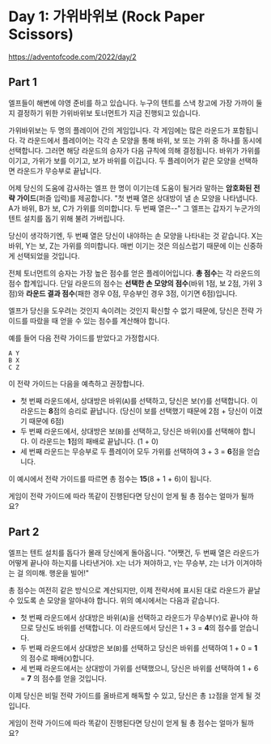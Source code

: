 # Day 1: 가위바위보 (Rock Paper Scissors)
<https://adventofcode.com/2022/day/2>

## Part 1
엘프들이 해변에 야영 준비를 하고 있습니다. 누구의 텐트를 스낵 창고에 가장 가까이 둘지 결정하기 위한 가위바위보 토너먼트가 지금 진행되고 있습니다.

가위바위보는 두 명의 플레이어 간의 게임입니다. 각 게임에는 많은 라운드가 포함됩니다. 각 라운드에서 플레이어는 각각 손 모양을 통해 바위, 보 또는 가위 중 하나를 동시에 선택합니다. 그러면 해당 라운드의 승자가 다음 규칙에 의해 결정됩니다. 바위가 가위를 이기고, 가위가 보를 이기고, 보가 바위를 이깁니다. 두 플레이어가 같은 모양을 선택하면 라운드가 무승부로 끝납니다.

어제 당신의 도움에 감사하는 엘프 한 명이 이기는데 도움이 될거라 말하는 **암호화된 전략 가이드**(퍼즐 입력)를 제공합니다. "첫 번째 열은 상대방이 낼 손 모양을 나타냅니다. A가 바위, B가 보, C가 가위를 의미합니다. 두 번째 열은--" 그 엘프는 갑자기 누군가의 텐트 설치를 돕기 위해 불려 가버립니다.

당신이 생각하기엔, 두 번째 열은 당신이 내야하는 손 모양을 나타내는 것 같습니다. X는 바위, Y는 보, Z는 가위를 의미합니다. 매번 이기는 것은 의심스럽기 때문에 이는 신중하게 선택되었을 것입니다.

전체 토너먼트의 승자는 가장 높은 점수를 얻은 플레이어입니다. **총 점수**는 각 라운드의 점수 합계입니다. 단일 라운드의 점수는 **선택한 손 모양의 점수**(바위 1점, 보 2점, 가위 3점)와 **라운드 결과 점수**(패한 경우 0점, 무승부인 경우 3점, 이기면 6점)입니다.

엘프가 당신을 도우려는 것인지 속이려는 것인지 확신할 수 없기 때문에, 당신은 전략 가이드를 따랐을 때 얻을 수 있는 점수를 계산해야 합니다.

예를 들어 다음 전략 가이드를 받았다고 가정합시다.

``` text
A Y
B X
C Z
```

이 전략 가이드는 다음을 예측하고 권장합니다.

- 첫 번째 라운드에서, 상대방은 바위(`A`)를 선택하고, 당신은 보(`Y`)를 선택합니다. 이 라운드는 **8**점의 승리로 끝납니다. (당신이 보를 선택했기 때문에 2점 + 당신이 이겼기 때문에 6점)
- 두 번째 라운드에서, 상대방은 보(`B`)를 선택하고, 당신은 바위(`X`)를 선택해야 합니다. 이 라운드는 **1**점의 패배로 끝납니다. (1 + 0)
- 세 번째 라운드는 무승부로 두 플레이어 모두 가위를 선택하여 3 + 3 = **6**점을 얻습니다.

이 예시에서 전략 가이드를 따르면 총 점수는 **15**(8 + 1 + 6)이 됩니다.

게임이 전략 가이드에 따라 똑같이 진행된다면 당신이 얻게 될 총 점수는 얼마가 될까요?

## Part 2
엘프는 텐트 설치를 돕다가 몰래 당신에게 돌아옵니다. "어쨋건, 두 번째 열은 라운드가 어떻게 끝나야 하는지를 나타낸거야. `X`는 너가 져야하고, `Y`는 무승부, `Z`는 너가 이겨야하는 걸 의미해. 행운을 빌어!"

총 점수는 여전히 같은 방식으로 계산되지만, 이제 전략서에 표시된 대로 라운드가 끝날 수 있도록 손 모양을 알아내야 합니다. 위의 예시에서는 다음과 같습니다.

- 첫 번째 라운드에서 상대방은 바위(`A`)을 선택하고 라운드가 무승부(`Y`)로 끝나야 하므로 당신도 바위를 선택합니다. 이 라운드에서 당신은 1 + 3 = **4**의 점수를 얻습니다.
- 두 번째 라운드에서 상대방은 보(`B`)를 선택하고 당신은 바위를 선택하여 1 + 0 = **1**의 점수로 패배(`X`)합니다.
- 세 번째 라운드에서는 상대방이 가위를 선택했으니, 당신은 바위를 선택하여 1 + 6 = **7** 의 점수를 얻을 것입니다.

이제 당신은 비밀 전략 가이드를 올바르게 해독할 수 있고, 당신은 총 `12`점을 얻게 될 것입니다.

게임이 전략 가이드에 따라 똑같이 진행된다면 당신이 얻게 될 총 점수는 얼마가 될까요?